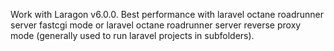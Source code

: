 Work with Laragon v6.0.0. Best performance with laravel  octane roadrunner server fastcgi mode or laravel octane roadrunner server reverse proxy mode (generally used to run laravel projects in subfolders).